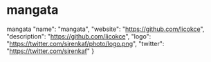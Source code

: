 # mangata
mangata
  "name": "mangata",
  "website": "https://github.com/licokce",
  "description": "https://github.com/licokce",
  "logo": "https://twitter.com/sirenkaf/photo/logo.png",
  "twitter": "https://twitter.com/sirenkaf"
}
